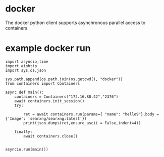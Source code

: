 # docker
The docker python client supports asynchronous parallel access to containers.
# example docker run
```
import asyncio,time
import aiohttp
import sys,os,json

sys.path.append(os.path.join(os.getcwd(), "docker"))
from containers import Containers

async def main():
    containers = Containers("172.16.80.42","2376")
    await containers.init_session()
    try:

        ret = await containers.run(params={ "name": "hello9"},body = {'Image': 'searxng/searxng:latest'})
        print(json.dumps(ret,ensure_ascii = False,indent=4))
        
    finally:
        await containers.close()

    
asyncio.run(main())
```
